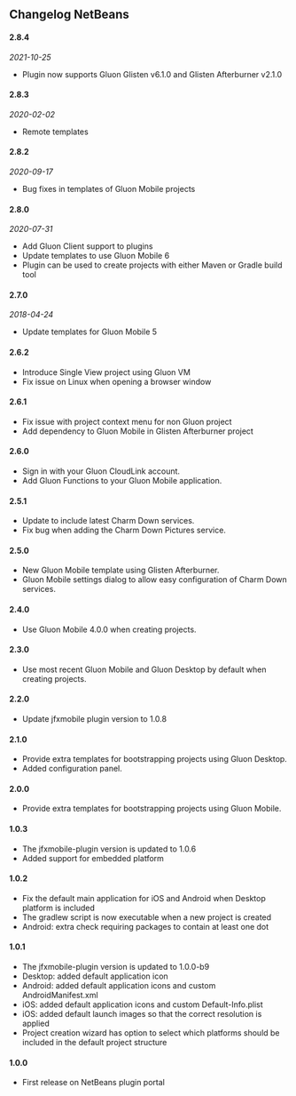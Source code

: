 ## Changelog NetBeans

#### 2.8.4
_2021-10-25_
* Plugin now supports Gluon Glisten v6.1.0 and Glisten Afterburner v2.1.0

#### 2.8.3
_2020-02-02_
* Remote templates

#### 2.8.2
_2020-09-17_
* Bug fixes in templates of Gluon Mobile projects

#### 2.8.0
_2020-07-31_
* Add Gluon Client support to plugins
* Update templates to use Gluon Mobile 6
* Plugin can be used to create projects with either Maven or Gradle build tool

#### 2.7.0
_2018-04-24_
* Update templates for Gluon Mobile 5

#### 2.6.2

* Introduce Single View project using Gluon VM
* Fix issue on Linux when opening a browser window

#### 2.6.1

* Fix issue with project context menu for non Gluon project
* Add dependency to Gluon Mobile in Glisten Afterburner project

#### 2.6.0

* Sign in with your Gluon CloudLink account.
* Add Gluon Functions to your Gluon Mobile application.

#### 2.5.1

* Update to include latest Charm Down services.
* Fix bug when adding the Charm Down Pictures service.

#### 2.5.0

* New Gluon Mobile template using Glisten Afterburner.
* Gluon Mobile settings dialog to allow easy configuration of Charm Down services.

#### 2.4.0

* Use Gluon Mobile 4.0.0 when creating projects.

#### 2.3.0

* Use most recent Gluon Mobile and Gluon Desktop by default when creating projects.

#### 2.2.0

* Update jfxmobile plugin version to 1.0.8

#### 2.1.0

* Provide extra templates for bootstrapping projects using Gluon Desktop.
* Added configuration panel.

#### 2.0.0

* Provide extra templates for bootstrapping projects using Gluon Mobile.

#### 1.0.3

* The jfxmobile-plugin version is updated to 1.0.6
* Added support for embedded platform

#### 1.0.2

* Fix the default main application for iOS and Android when Desktop platform is included
* The gradlew script is now executable when a new project is created
* Android: extra check requiring packages to contain at least one dot

#### 1.0.1

* The jfxmobile-plugin version is updated to 1.0.0-b9
* Desktop: added default application icon
* Android: added default application icons and custom AndroidManifest.xml
* iOS: added default application icons and custom Default-Info.plist
* iOS: added default launch images so that the correct resolution is applied
* Project creation wizard has option to select which platforms should be included in the default project structure

#### 1.0.0

* First release on NetBeans plugin portal
